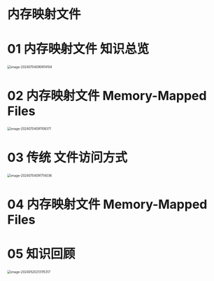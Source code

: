 # 内存映射文件



# 01 内存映射文件 知识总览

<img src="https://cvp.oss-cn-shanghai.aliyuncs.com/picgo/202407040909325.png" alt="image-20240704090914104" style="zoom:50%;" />



# 02 内存映射文件 Memory-Mapped Files 

<img src="https://cvp.oss-cn-shanghai.aliyuncs.com/picgo/202407040911572.png" alt="image-20240704091106371" style="zoom:50%;" />



# 03 传统 文件访问方式

<img src="https://cvp.oss-cn-shanghai.aliyuncs.com/picgo/202407040917380.png" alt="image-20240704091714036" style="zoom:50%;" />



# 04 内存映射文件 Memory-Mapped Files





# 05 知识回顾

<img src="https://cvp.oss-cn-shanghai.aliyuncs.com/picgo/202405202131437.png" alt="image-20240520213115317" style="zoom:50%;" />